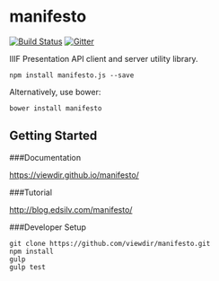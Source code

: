 # manifesto

[![Build Status](https://travis-ci.org/viewdir/manifesto.svg?branch=master)](https://travis-ci.org/viewdir/manifesto) [![Gitter](https://badges.gitter.im/Join%20Chat.svg)](https://gitter.im/viewdir/manifesto?utm_source=badge&utm_medium=badge&utm_campaign=pr-badge&utm_content=badge)

IIIF Presentation API client and server utility library.

    npm install manifesto.js --save

Alternatively, use bower:

    bower install manifesto

Getting Started
--

###Documentation

https://viewdir.github.io/manifesto/


###Tutorial

http://blog.edsilv.com/manifesto/


###Developer Setup

    git clone https://github.com/viewdir/manifesto.git
    npm install
    gulp
    gulp test